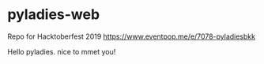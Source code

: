 # pyladies-web
Repo for Hacktoberfest 2019 https://www.eventpop.me/e/7078-pyladiesbkk

Hello pyladies. nice to mmet you!